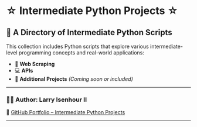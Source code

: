 # ☆ Intermediate Python Projects ☆

## 📁 A Directory of Intermediate Python Scripts

This collection includes Python scripts that explore various intermediate-level programming concepts and real-world applications:

- 📠 **Web Scraping**  
- 💻 **APIs**  
- 🧰 **Additional Projects** *(Coming soon or included)*

---

### 👨‍💻 Author: Larry Isenhour II  
🔗 [GitHub Portfolio – Intermediate Python Projects](https://github.com/leisenhour2/Github-Portfolio/tree/main/Python/Intermediate%20Python)

---
